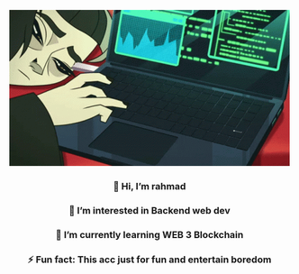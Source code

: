 <div align="center">
  
</div>
<div align="center">
  
![Header](./lind.gif)

### 👋 Hi, I’m rahmad
### 👀 I’m interested in Backend web dev
### 🌱 I’m currently learning WEB 3 Blockchain
### ⚡ Fun fact: This acc just for fun and entertain boredom

</div>
